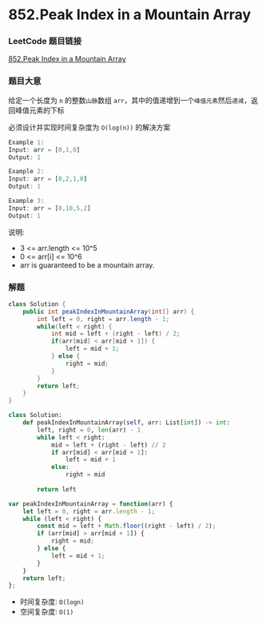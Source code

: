 # 852.Peak Index in a Mountain Array

### LeetCode 题目链接

[852.Peak Index in a Mountain Array](https://leetcode.com/problems/peak-index-in-a-mountain-array/)

### 题目大意

给定一个长度为 `n` 的整数`山脉`数组 `arr`，其中的值递增到一个`峰值元素`然后`递减`，返回峰值元素的下标

必须设计并实现时间复杂度为 `O(log(n))` 的解决方案

```js
Example 1:
Input: arr = [0,1,0]
Output: 1

Example 2:
Input: arr = [0,2,1,0]
Output: 1

Example 3:
Input: arr = [0,10,5,2]
Output: 1
```

说明:
- 3 <= arr.length <= 10^5
- 0 <= arr[i] <= 10^6
- arr is guaranteed to be a mountain array.

### 解题

```java
class Solution {
    public int peakIndexInMountainArray(int[] arr) {
        int left = 0, right = arr.length - 1;
        while(left < right) {
            int mid = left + (right - left) / 2;
            if(arr[mid] < arr[mid + 1]) {
                left = mid + 1;
            } else {
                right = mid;
            }
        }
        return left;
    }
}
```
```python
class Solution:
    def peakIndexInMountainArray(self, arr: List[int]) -> int:
        left, right = 0, len(arr) - 1
        while left < right:
            mid = left + (right - left) // 2
            if arr[mid] < arr[mid + 1]:
                left = mid + 1
            else:
                right = mid
        
        return left
```
```js
var peakIndexInMountainArray = function(arr) {
    let left = 0, right = arr.length - 1;
    while (left < right) {
        const mid = left + Math.floor((right - left) / 2);
        if (arr[mid] > arr[mid + 1]) {
            right = mid;
        } else {
            left = mid + 1;
        }
    }
    return left;
};
```
- 时间复杂度: `O(logn)`
- 空间复杂度: `O(1)`
